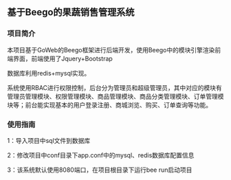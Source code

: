## 基于Beego的果蔬销售管理系统

### 项目简介

​	本项目基于GoWeb的Beego框架进行后端开发，使用Beego中的模块引擎渲染前端界面，前端使用了Jquery+Bootstrap

数据库利用redis+mysql实现。

​	系统使用RBAC进行权限控制，后台分为管理员和超级管理员，其中对应的模块有管理员管理模块、权限管理模块、商品管理模块、商品分类管理模块、订单管理模块等；前台能实现基本的用户登录注册、商城浏览、购买、订单查询等功能。



### 使用指南

1：导入项目中sql文件到数据库

2：修改项目中conf目录下app.conf中的mysql、redis数据库配置信息

3：该系统默认使用8080端口，在项目根目录下运行bee run启动项目
